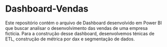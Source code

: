 # Dashboard-Vendas
Este repositório contém o arquivo de Dashboard desenvolvido em Power BI que buscar analisar o desenvolvimento das vendas de uma empresa fictícia. Para a construção desse dashboard, desenvolvemos ténicas de ETL, construção de métrica por dax e segmentação de dados. 
